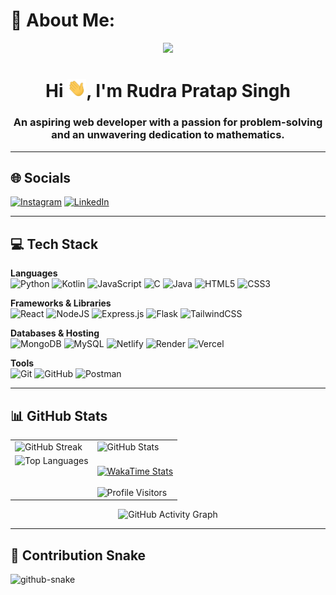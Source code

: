 # 💫 About Me:
<p align="center">
  <img src="https://github.com/thompsonemerson/thompsonemerson/raw/master/cover-thompson.png" height="200">
</p>

<h1 align="center">Hi <img src="https://raw.githubusercontent.com/ABSphreak/ABSphreak/master/gifs/Hi.gif" width="30px">, I'm Rudra Pratap Singh</h1>
<h3 align="center">An aspiring web developer with a passion for problem-solving and an unwavering dedication to mathematics.</h3>

---

## 🌐 Socials
[![Instagram](https://img.shields.io/badge/Instagram-%23E4405F.svg?logo=Instagram&logoColor=white)](https://instagram.com/_lord_rudra_) [![LinkedIn](https://img.shields.io/badge/LinkedIn-%230077B5.svg?logo=linkedin&logoColor=white)](https://linkedin.com/in/rudra-pratap-singh-3b354b272)

---

## 💻 Tech Stack

**Languages**  
![Python](https://img.shields.io/badge/Python-3670A0?style=for-the-badge&logo=python&logoColor=ffdd54) ![Kotlin](https://img.shields.io/badge/Kotlin-%230095D5.svg?style=for-the-badge&logo=kotlin&logoColor=white) ![JavaScript](https://img.shields.io/badge/JavaScript-%23323330.svg?style=for-the-badge&logo=javascript&logoColor=%23F7DF1E) ![C](https://img.shields.io/badge/C-%2300599C.svg?style=for-the-badge&logo=c&logoColor=white) ![Java](https://img.shields.io/badge/Java-%23ED8B00.svg?style=for-the-badge&logo=openjdk&logoColor=white) ![HTML5](https://img.shields.io/badge/HTML5-%23E34F26.svg?style=for-the-badge&logo=html5&logoColor=white) ![CSS3](https://img.shields.io/badge/CSS3-%231572B6.svg?style=for-the-badge&logo=css3&logoColor=white)  

**Frameworks & Libraries**  
![React](https://img.shields.io/badge/React-%2320232a.svg?style=for-the-badge&logo=react&logoColor=%2361DAFB) ![NodeJS](https://img.shields.io/badge/Node.js-6DA55F?style=for-the-badge&logo=node.js&logoColor=white) ![Express.js](https://img.shields.io/badge/Express.js-%23404d59.svg?style=for-the-badge&logo=express&logoColor=%2361DAFB) ![Flask](https://img.shields.io/badge/Flask-%23000.svg?style=for-the-badge&logo=flask&logoColor=white) ![TailwindCSS](https://img.shields.io/badge/TailwindCSS-%2338B2AC.svg?style=for-the-badge&logo=tailwind-css&logoColor=white)  

**Databases & Hosting**  
![MongoDB](https://img.shields.io/badge/MongoDB-%234ea94b.svg?style=for-the-badge&logo=mongodb&logoColor=white) ![MySQL](https://img.shields.io/badge/MySQL-4479A1.svg?style=for-the-badge&logo=mysql&logoColor=white) ![Netlify](https://img.shields.io/badge/Netlify-%23000000.svg?style=for-the-badge&logo=netlify&logoColor=#00C7B7) ![Render](https://img.shields.io/badge/Render-%46E3B7.svg?style=for-the-badge&logo=render&logoColor=white) ![Vercel](https://img.shields.io/badge/Vercel-%23000000.svg?style=for-the-badge&logo=vercel&logoColor=white)  

**Tools**  
![Git](https://img.shields.io/badge/Git-%23F05033.svg?style=for-the-badge&logo=git&logoColor=white) ![GitHub](https://img.shields.io/badge/GitHub-%23121011.svg?style=for-the-badge&logo=github&logoColor=white) ![Postman](https://img.shields.io/badge/Postman-FF6C37?style=for-the-badge&logo=postman&logoColor=white)  

---
## 📊 GitHub Stats
<div align="center">

<table cellpadding="10" cellspacing="10">
  <tr>
    <td>
      <img src="https://streak-stats.demolab.com?user=lord-rudra0&theme=catppuccin-mocha&exclude_days=Sat%2CSun" alt="GitHub Streak">
    </td>
    <td>
      <img src="https://github-readme-stats.vercel.app/api?username=lord-rudra0&theme=dark&hide_border=false&include_all_commits=false&count_private=true" alt="GitHub Stats">
    </td>
  </tr>

  <tr>
    <td valign="top">
      <img src="https://github-readme-stats.vercel.app/api/top-langs/?username=lord-rudra0&layout=compact&langs_count=8&size_weight=0.2&count_weight=2&exclude_repo=RL-lab,ADS-lab,DL-lab,TSP-using-GA&hide=html&bg_color=1e1e2e&text_color=cdd6f4&icon_color=cba6f7&title_color=94e2d5" alt="Top Languages">
    </td>
    <td valign="top">
      <br/> 
      <a href="https://wakatime.com/@3778b33f-5df4-47cb-8ba7-3810a6960f59">
        <img src="https://wakatime.com/badge/user/3778b33f-5df4-47cb-8ba7-3810a6960f59.svg" alt="WakaTime Stats">
      </a>
      <br/><br/> <img src="https://api.visitorbadge.io/api/visitors?path=https%3A%2F%2Fgithub.com%2Flord-rudra0&label=Profile%20Views&labelColor=%231e1e2e&countColor=%23cba6f7" alt="Profile Visitors">
    </td>
  </tr>
</table>

<img src="https://github-readme-activity-graph.vercel.app/graph?username=lord-rudra0&bg_color=ffcfe9&color=9e4c98&line=9e4c98&point=403d3d&area=true&hide_border=true" alt="GitHub Activity Graph" />

</div>




---

## 🐍 Contribution Snake
<picture>
  <source media="(prefers-color-scheme: dark)" srcset="https://raw.githubusercontent.com/lord-rudra0/lord-rudra0/output/github-snake-dark.svg" />
  <source media="(prefers-color-scheme: light)" srcset="https://raw.githubusercontent.com/lord-rudra0/lord-rudra0/output/github-snake.svg" />
  <img alt="github-snake" src="https://raw.githubusercontent.com/lord-rudra0/lord-rudra0/output/github-snake.svg" />
</picture>
